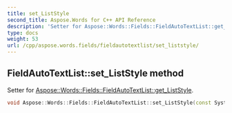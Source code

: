 ```yaml
---
title: set_ListStyle
second_title: Aspose.Words for C++ API Reference
description: 'Setter for Aspose::Words::Fields::FieldAutoTextList::get_ListStyle.'
type: docs
weight: 53
url: /cpp/aspose.words.fields/fieldautotextlist/set_liststyle/
---
```

## FieldAutoTextList::set_ListStyle method


Setter for [Aspose::Words::Fields::FieldAutoTextList::get_ListStyle](../get_liststyle/).

```cpp
void Aspose::Words::Fields::FieldAutoTextList::set_ListStyle(const System::String &value)
```

